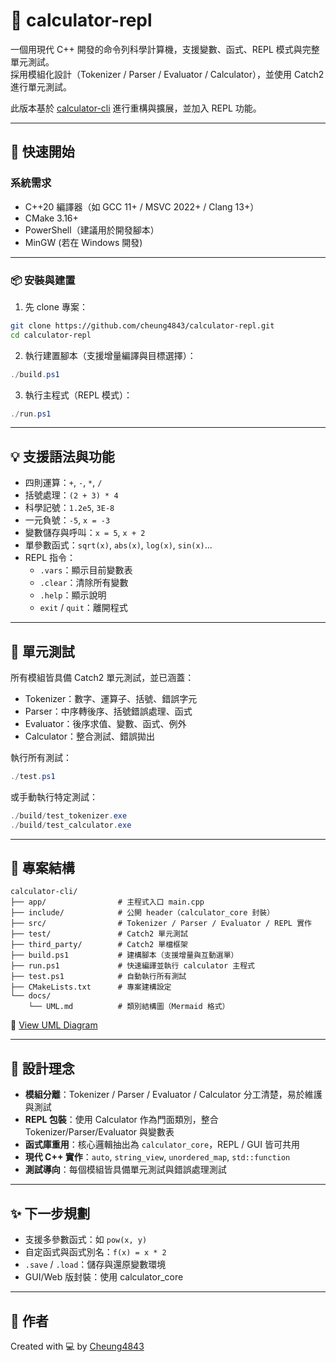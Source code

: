 # 🧮 calculator-repl

一個用現代 C++ 開發的命令列科學計算機，支援變數、函式、REPL 模式與完整單元測試。  
採用模組化設計（Tokenizer / Parser / Evaluator / Calculator），並使用 Catch2 進行單元測試。

此版本基於 [calculator-cli](https://github.com/cheung4843/calculator-cli) 進行重構與擴展，並加入 REPL 功能。

---

## 🚀 快速開始

### 系統需求

- C++20 編譯器（如 GCC 11+ / MSVC 2022+ / Clang 13+）
- CMake 3.16+
- PowerShell（建議用於開發腳本）
- MinGW (若在 Windows 開發)

---

### 📦 安裝與建置

1. 先 clone 專案：

```bash
git clone https://github.com/cheung4843/calculator-repl.git
cd calculator-repl
```

2. 執行建置腳本（支援增量編譯與目標選擇）：

```powershell
./build.ps1
```

3. 執行主程式（REPL 模式）：

```powershell
./run.ps1
```

---

## 💡 支援語法與功能

- 四則運算：`+`, `-`, `*`, `/`
- 括號處理：`(2 + 3) * 4`
- 科學記號：`1.2e5`, `3E-8`
- 一元負號：`-5`, `x = -3`
- 變數儲存與呼叫：`x = 5`, `x + 2`
- 單參數函式：`sqrt(x)`, `abs(x)`, `log(x)`, `sin(x)`...
- REPL 指令：
  - `.vars`：顯示目前變數表
  - `.clear`：清除所有變數
  - `.help`：顯示說明
  - `exit` / `quit`：離開程式

---

## 🧪 單元測試

所有模組皆具備 Catch2 單元測試，並已涵蓋：
- Tokenizer：數字、運算子、括號、錯誤字元
- Parser：中序轉後序、括號錯誤處理、函式
- Evaluator：後序求值、變數、函式、例外
- Calculator：整合測試、錯誤拋出

執行所有測試：

```powershell
./test.ps1
```

或手動執行特定測試：

```powershell
./build/test_tokenizer.exe
./build/test_calculator.exe
```

---

## 📁 專案結構

```
calculator-cli/
├── app/                # 主程式入口 main.cpp
├── include/            # 公開 header（calculator_core 封裝）
├── src/                # Tokenizer / Parser / Evaluator / REPL 實作
├── test/               # Catch2 單元測試
├── third_party/        # Catch2 單檔框架
├── build.ps1           # 建構腳本（支援增量與互動選單）
├── run.ps1             # 快速編譯並執行 calculator 主程式
├── test.ps1            # 自動執行所有測試
├── CMakeLists.txt      # 專案建構設定
└── docs/
    └── UML.md          # 類別結構圖（Mermaid 格式）
```

📘 [View UML Diagram](docs/UML.md)

---

## 📐 設計理念

- **模組分離**：Tokenizer / Parser / Evaluator / Calculator 分工清楚，易於維護與測試
- **REPL 包裝**：使用 Calculator 作為門面類別，整合 Tokenizer/Parser/Evaluator 與變數表
- **函式庫重用**：核心邏輯抽出為 `calculator_core`，REPL / GUI 皆可共用
- **現代 C++ 實作**：`auto`, `string_view`, `unordered_map`, `std::function`
- **測試導向**：每個模組皆具備單元測試與錯誤處理測試

---

## ✨ 下一步規劃

- 支援多參數函式：如 `pow(x, y)`
- 自定函式與函式別名：`f(x) = x * 2`
- `.save` / `.load`：儲存與還原變數環境
- GUI/Web 版封裝：使用 calculator_core

---

## 🙌 作者

Created with 💻 by [Cheung4843](https://github.com/cheung4843)
